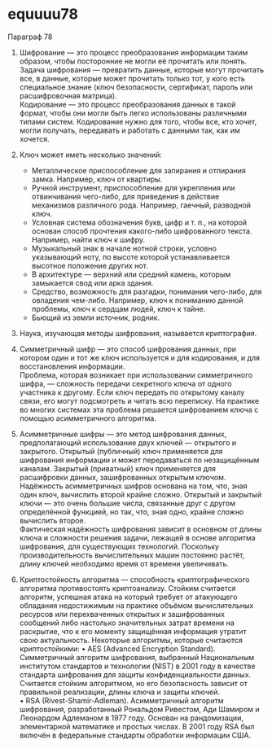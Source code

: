 # equuuu78

Параграф 78
1. Шифрование — это процесс преобразования информации таким образом, чтобы посторонние не могли её прочитать или понять.  Задача шифрования — превратить данные, которые могут прочитать все, в данные, которые может прочитать только тот, у кого есть специальное знание (ключ безопасности, сертификат, пароль или расшифровочная матрица).  
Кодирование — это процесс преобразования данных в такой формат, чтобы они могли быть легко использованы различными типами систем.  Кодирование нужно для того, чтобы все, кто хочет, могли получать, передавать и работать с данными так, как им хочется.

2. Ключ может иметь несколько значений:
   - Металлическое приспособление для запирания и отпирания замка.  Например, ключ от квартиры.  
   - Ручной инструмент, приспособление для укрепления или отвинчивания чего-либо, для приведения в действие механизмов различного рода.  Например, гаечный, разводной ключ.  
   - Условная система обозначения букв, цифр и т. п., на которой основан способ прочтения какого-либо шифрованного текста.  Например, найти ключ к шифру.  
   - Музыкальный знак в начале нотной строки, условно указывающий ноту, по высоте которой устанавливается высотное положение других нот.  
   - В архитектуре — верхний или средний камень, которым замыкается свод или арка здания.  
   - Средство, возможность для разгадки, понимания чего-либо, для овладения чем-либо. Например, ключ к пониманию данной проблемы, ключ к сердцам людей, ключ к тайне.  
   - Бьющий из земли источник, родник. 
3. Наука, изучающая методы шифрования, называется криптография.

4. Симметричный шифр — это способ шифрования данных, при котором один и тот же ключ используется и для кодирования, и для восстановления информации.  
Проблема, которая возникает при использовании симметричного шифра, — сложность передачи секретного ключа от одного участника к другому. Если ключ передать по открытому каналу связи, его могут подсмотреть и читать всю переписку. 
На практике во многих системах эта проблема решается шифрованием ключа с помощью асимметричного алгоритма.

5. Асимметричные шифры — это метод шифрования данных, предполагающий использование двух ключей — открытого и закрытого. Открытый (публичный) ключ применяется для шифрования информации и может передаваться по незащищённым каналам. Закрытый (приватный) ключ применяется для расшифровки данных, зашифрованных открытым ключом.  
Надёжность асимметричных шифров основана на том, что, зная один ключ, вычислить второй крайне сложно.  Открытый и закрытый ключи — это очень большие числа, связанные друг с другом определённой функцией, но так, что, зная одно, крайне сложно вычислить второе.  
Фактическая надёжность шифрования зависит в основном от длины ключа и сложности решения задачи, лежащей в основе алгоритма шифрования, для существующих технологий. Поскольку производительность вычислительных машин постоянно растёт, длину ключей необходимо время от времени увеличивать.

6. Криптостойкость алгоритма — способность криптографического алгоритма противостоять криптоанализу. Стойким считается алгоритм, успешная атака на который требует от атакующего обладания недостижимым на практике объёмом вычислительных ресурсов или перехваченных открытых и зашифрованных сообщений либо настолько значительных затрат времени на раскрытие, что к его моменту защищённая информация утратит свою актуальность. 
Некоторые алгоритмы, которые считаются криптостойкими:
•	AES (Advanced Encryption Standard). Симметричный алгоритм шифрования, выбранный Национальным институтом стандартов и технологии (NIST) в 2001 году в качестве стандарта шифрования для защиты конфиденциальности данных. Считается стойким алгоритмом, но его безопасность зависит от правильной реализации, длины ключа и защиты ключей.  
•	RSA (Rivest-Shamir-Adleman). Асимметричный алгоритм шифрования, разработанный Рональдом Ривестом, Ади Шамиром и Леонардом Адлеманом в 1977 году. Основан на рандомизации, элементарной математике и простых числах. В 2001 году RSA был включён в федеральные стандарты обработки информации США. 
